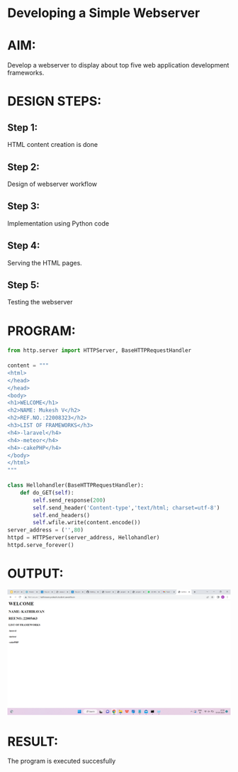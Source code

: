 # Developing a Simple Webserver

# AIM:

Develop a webserver to display about top five web application development frameworks.

# DESIGN STEPS:

## Step 1:

HTML content creation is done

## Step 2:

Design of webserver workflow

## Step 3:

Implementation using Python code

## Step 4:

Serving the HTML pages.

## Step 5:

Testing the webserver

# PROGRAM:
``` python html
from http.server import HTTPServer, BaseHTTPRequestHandler
 
content = """
<html>
</head>
</head>
<body>
<h1>WELCOME</h1>
<h2>NAME: Mukesh V</h2>
<h2>REF.NO.:22008323</h2>
<h3>LIST OF FRAMEWORKS</h3>
<h4>-laravel</h4>
<h4>-meteor</h4>
<h4>-cakePHP</h4>
</body>
</html>
"""
 
class Hellohandler(BaseHTTPRequestHandler):
    def do_GET(self):
        self.send_response(200)
        self.send_header('Content-type','text/html; charset=utf-8')
        self.end_headers()
        self.wfile.write(content.encode())
server_address = ('',80)
httpd = HTTPServer(server_address, Hellohandler)
httpd.serve_forever()
```

# OUTPUT:
![model](/Screenshot%20(31).png)
# RESULT:

The program is executed succesfully
